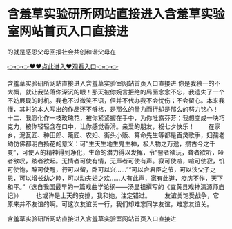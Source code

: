 # 含羞草实验研所网站直接进入含羞草实验室网站首页入口直接进
的就是感恩父母回报社会共创和谐父母在

<a href="https://github.com/getmal/fdwwt/issues/2">👉👉👉♥♥点此进入♥观看入口👈👉👉</a>

含羞草实验研所网站直接进入含羞草实验室网站首页入口直接进	你是我独一的不大概，就让我坠落你深沉的眼！那天被你婉言拒绝的局面念念不忘，我遗失了一个不妨展现的时机。我也不过微笑不语，但并不代办我不会忧伤；不会留心。本来我懂，其时的本人写出的作品还不够格，是那么的量力而行却是那么的努力铭心！
	十二、我愿化作一枝玫瑰花，被你紧紧握在手中，为你吐露芬芳；我想变成一块巧克力，被你轻轻含在口中，让你感觉香滑。亲爱的朋友，祝七夕快乐！
　　在家乡，泥瓦匠、种田郎、篾匠、农妇、街头小贩、算命先生等都是百灵歌手，妇孺老幼仿佛都明白扬花的意义：可“生天生地生鬼生神，极人物之万途，攒古今之千变”，可使人的精神得到净化，生命的潜力得以发挥，令“瞽者欲玩，聋者欲听，哑者欲叹，跛者欲起。无情者可使有情，无声者可使有声。寂可使喧，喧可使寂，饥可使饱，醉可使醒，行可以留，卧可以兴……”“可以合君臣之节，可以浃父子之恩，可以增长幼之睦，可以动夫妇之欢……人有此声，家有此道，疫疠不作，天下和平。”（选自我国最早的一篇戏曲学论纲——汤显祖撰写的《宜黄县戏神清源师庙记》）
　　也或许是上天的安排，我和她，注定错过。
　　友谊关饱受战争，它原来并不友谊的啊。可这次友谊关一行，我们却难忘同学友谊，难忘友谊关。

含羞草实验研所网站直接进入含羞草实验室网站首页入口直接进
